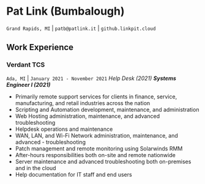 # Pat Link (Bumbalough)
`Grand Rapids, MI` | `patb@patlink.it` | `github.linkpit.cloud`

## Work Experience
### Verdant TCS
`Ada, MI` | `January 2021 - November 2021`
_Help Desk (2021)_
**_Systems Engineer I (2021)_**
- Primarily remote support services for clients in finance, service, manufacturing, and retail industries across the nation
- Scripting and Automation development, maintenance, and administration
- Web Hosting administration, maintenance, and advanced troubleshooting
- Helpdesk operations and maintenance
- WAN, LAN, and Wi-Fi Network administration, maintenance, and advanced - troubleshooting
- Patch management and remote monitoring using Solarwinds RMM
- After-hours responsibilities both on-site and remote nationwide
- Server maintenance and advanced troubleshooting both on-premises and in the cloud
- Help documentation for IT staff and end users
